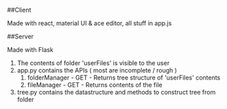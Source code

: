 ##Client

Made with react, material UI & ace editor, all stuff in app.js

##Server

Made with Flask<br/>

1. The contents of folder 'userFiles' is visible to the user
1. app.py contains the APIs ( most are incomplete / rough )
	1. folderManager - GET - Returns tree structure of 'userFiles' contents
	1. fileManager - GET - Returns contents of the file
1. tree.py contains the datastructure and methods to construct tree from folder
